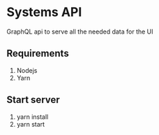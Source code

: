 # Systems API

GraphQL api to serve all the needed data for the UI

## Requirements
1. Nodejs
2. Yarn

## Start server
1. yarn install
2. yarn start

